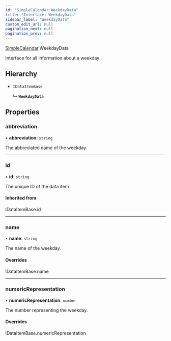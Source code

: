 ```yaml
---
id: "SimpleCalendar.WeekdayData"
title: "Interface: WeekdayData"
sidebar_label: "WeekdayData"
custom_edit_url: null
pagination_next: null
pagination_prev: null
---
```


[SimpleCalendar](../namespaces/SimpleCalendar.md).WeekdayData

Interface for all information about a weekday

## Hierarchy

- `IDataItemBase`

  ↳ **`WeekdayData`**

## Properties

### abbreviation

• **abbreviation**: `string`

The abbreviated name of the weekday.

___

### id

• **id**: `string`

The unique ID of the data item

#### Inherited from

IDataItemBase.id

___

### name

• **name**: `string`

The name of the weekday.

#### Overrides

IDataItemBase.name

___

### numericRepresentation

• **numericRepresentation**: `number`

The number representing the weekday.

#### Overrides

IDataItemBase.numericRepresentation
